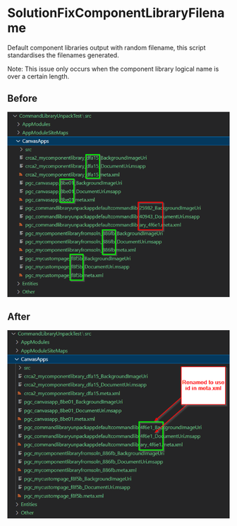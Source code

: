 # SolutionFixComponentLibraryFilename

Default component libraries output with random filename, this script standardises the filenames generated.

Note: This issue only occurs when the component library logical name is over a certain length.

## Before

![image info](./images/before.png)

## After

![image info](./images/after.png)
